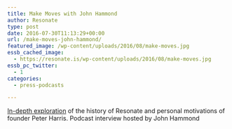 ```yaml
---
title: Make Moves with John Hammond
author: Resonate
type: post
date: 2016-07-30T11:13:29+00:00
url: /make-moves-john-hammond/
featured_image: /wp-content/uploads/2016/08/make-moves.jpg
essb_cached_image:
  - https://resonate.is/wp-content/uploads/2016/08/make-moves.jpg
essb_pc_twitter:
  - 1
categories:
  - press-podcasts

---
```

<a href="https://makemoveswithjohn.com/2016/07/30/make-moves-03-peter-harris-founder-of-resonate/" target="_blank">In-depth exploration</a> of the history of Resonate and personal motivations of founder Peter Harris. Podcast interview hosted by John Hammond